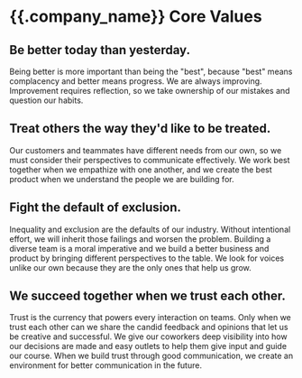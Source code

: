 # {{.company_name}} Core Values

## Be better today than yesterday.

Being better is more important than being the "best", because "best" means complacency and better means progress. We are always improving. Improvement requires reflection, so we take ownership of our mistakes and question our habits.

## Treat others the way they'd like to be treated.

Our customers and teammates have different needs from our own, so we must consider their  perspectives to communicate effectively. We work best together when we empathize with one another, and we create the best product when we understand the people we are building for.

## Fight the default of exclusion.

Inequality and exclusion are the defaults of our industry. Without intentional effort, we will inherit those failings and worsen the problem. Building a diverse team is a moral imperative and we build a better business and product by bringing different perspectives to the table. We look for voices unlike our own because they are the only ones that help us grow.

## We succeed together when we trust each other.

Trust is the currency that powers every interaction on teams. Only when we trust each other can we share the candid feedback and opinions that let us be creative and successful. We give our coworkers deep visibility into how our decisions are made and easy outlets to help them give input and guide our course. When we build trust through good communication, we create an environment for better communication in the future. 
